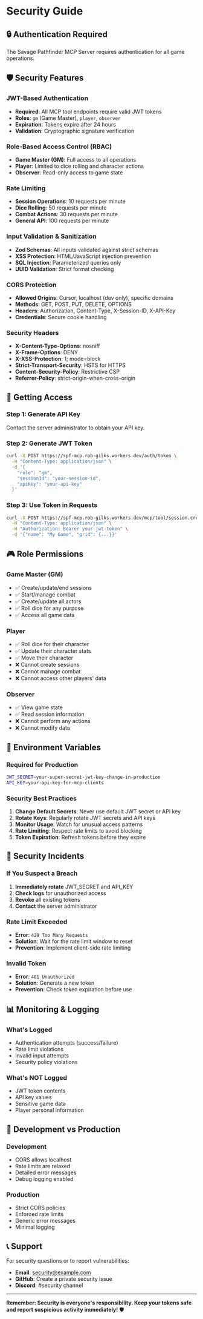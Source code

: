 # Security Guide

## 🔒 Authentication Required

The Savage Pathfinder MCP Server requires authentication for all game operations.

## 🛡️ Security Features

### JWT-Based Authentication

- **Required**: All MCP tool endpoints require valid JWT tokens
- **Roles**: `gm` (Game Master), `player`, `observer`
- **Expiration**: Tokens expire after 24 hours
- **Validation**: Cryptographic signature verification

### Role-Based Access Control (RBAC)

- **Game Master (GM)**: Full access to all operations
- **Player**: Limited to dice rolling and character actions
- **Observer**: Read-only access to game state

### Rate Limiting

- **Session Operations**: 10 requests per minute
- **Dice Rolling**: 50 requests per minute
- **Combat Actions**: 30 requests per minute
- **General API**: 100 requests per minute

### Input Validation & Sanitization

- **Zod Schemas**: All inputs validated against strict schemas
- **XSS Protection**: HTML/JavaScript injection prevention
- **SQL Injection**: Parameterized queries only
- **UUID Validation**: Strict format checking

### CORS Protection

- **Allowed Origins**: Cursor, localhost (dev only), specific domains
- **Methods**: GET, POST, PUT, DELETE, OPTIONS
- **Headers**: Authorization, Content-Type, X-Session-ID, X-API-Key
- **Credentials**: Secure cookie handling

### Security Headers

- **X-Content-Type-Options**: nosniff
- **X-Frame-Options**: DENY
- **X-XSS-Protection**: 1; mode=block
- **Strict-Transport-Security**: HSTS for HTTPS
- **Content-Security-Policy**: Restrictive CSP
- **Referrer-Policy**: strict-origin-when-cross-origin

## 🔑 Getting Access

### Step 1: Generate API Key

Contact the server administrator to obtain your API key.

### Step 2: Generate JWT Token

```bash
curl -X POST https://spf-mcp.rob-gilks.workers.dev/auth/token \
  -H "Content-Type: application/json" \
  -d '{
    "role": "gm",
    "sessionId": "your-session-id",
    "apiKey": "your-api-key"
  }'
```

### Step 3: Use Token in Requests

```bash
curl -X POST https://spf-mcp.rob-gilks.workers.dev/mcp/tool/session.create \
  -H "Content-Type: application/json" \
  -H "Authorization: Bearer your-jwt-token" \
  -d '{"name": "My Game", "grid": {...}}'
```

## 🎮 Role Permissions

### Game Master (GM)

- ✅ Create/update/end sessions
- ✅ Start/manage combat
- ✅ Create/update all actors
- ✅ Roll dice for any purpose
- ✅ Access all game data

### Player

- ✅ Roll dice for their character
- ✅ Update their character stats
- ✅ Move their character
- ❌ Cannot create sessions
- ❌ Cannot manage combat
- ❌ Cannot access other players' data

### Observer

- ✅ View game state
- ✅ Read session information
- ❌ Cannot perform any actions
- ❌ Cannot modify data

## 🔐 Environment Variables

### Required for Production

```bash
JWT_SECRET=your-super-secret-jwt-key-change-in-production
API_KEY=your-api-key-for-mcp-clients
```

### Security Best Practices

1. **Change Default Secrets**: Never use default JWT secret or API key
2. **Rotate Keys**: Regularly rotate JWT secrets and API keys
3. **Monitor Usage**: Watch for unusual access patterns
4. **Rate Limiting**: Respect rate limits to avoid blocking
5. **Token Expiration**: Refresh tokens before they expire

## 🚨 Security Incidents

### If You Suspect a Breach

1. **Immediately rotate** JWT_SECRET and API_KEY
2. **Check logs** for unauthorized access
3. **Revoke** all existing tokens
4. **Contact** the server administrator

### Rate Limit Exceeded

- **Error**: `429 Too Many Requests`
- **Solution**: Wait for the rate limit window to reset
- **Prevention**: Implement client-side rate limiting

### Invalid Token

- **Error**: `401 Unauthorized`
- **Solution**: Generate a new token
- **Prevention**: Check token expiration before use

## 📊 Monitoring & Logging

### What's Logged

- Authentication attempts (success/failure)
- Rate limit violations
- Invalid input attempts
- Security policy violations

### What's NOT Logged

- JWT token contents
- API key values
- Sensitive game data
- Player personal information

## 🔧 Development vs Production

### Development

- CORS allows localhost
- Rate limits are relaxed
- Detailed error messages
- Debug logging enabled

### Production

- Strict CORS policies
- Enforced rate limits
- Generic error messages
- Minimal logging

## 📞 Support

For security questions or to report vulnerabilities:

- **Email**: security@example.com
- **GitHub**: Create a private security issue
- **Discord**: #security channel

---

**Remember: Security is everyone's responsibility. Keep your tokens safe and report suspicious activity immediately!** 🛡️
